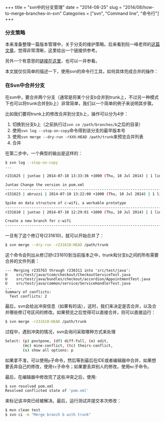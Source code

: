 +++
title = "svn中的分支管理"
date = "2014-08-25"
slug = "2014/08/how-to-merge-branches-in-svn"
Categories = ["svn", "Command line", "命令行"]
+++
### 分支策略

本来准备整理一篇版本管理中，关于分支的维护策略。后来看到阮一峰老师的[这篇文章](http://www.ruanyifeng.com/blog/2012/07/git.html)，觉得非常清晰，这里给出一个链接供参考。

另外一个有意思的[链接在这里](http://codicesoftware.blogspot.com/2008/08/4-steps-to-make-version-control-shine.html)，也可以一并参看。

本文就仅仅简单的描述一下，使用svn的命令行工具，如何具体完成合并的操作：

### 在Svn中合并分支

在svn中，要合并两个分支（通常是将某个分支b合并到trunk上，不过另一种模式下也可以将trunk合并到b上）非常简单，我们以一个简单的例子来说明其步骤。

比如我们要将trunk上的修改合并到分支b上，操作可以分为4步：

1.	切换到分支b上（之前执行过`svn co /path/branches/b`之后的目录）
2.	使用`svn log --stop-on-copy`命令得到该分支的最早版本号
3.	使用`svn merge --dry-run -rXXX:HEAD /path/trunk`来预览合并列表
4.	合并

在第二步中，一个典型的输出是这样的：

```sh
$ svn log --stop-on-copy                                                                   
...

r231625 | juntao | 2014-07-10 13:33:36 +1000 (Thu, 10 Jul 2014) | 1 line

Juntao Change the version in pom.xml
------------------------------------------------------------------------
r231623 | abruzzi | 2014-07-10 13:22:00 +1000 (Thu, 10 Jul 2014) | 1 line

Spike on data structure of c-wifi, a workable prototype
------------------------------------------------------------------------
r231610 | juntao | 2014-07-10 12:29:01 +1000 (Thu, 10 Jul 2014) | 1 line

Create a new branch for c-wifi
------------------------------------------------------------------------
```

一旦有了这个修订号(231610)，就可以开始合并了：

```sh
$ svn merge --dry-run -r231610:HEAD /path/trunk
```

这个命令会列出从修订好r231610到当前版本之中，trunk和分支b之间的所有需要合并的文件列表：

```
--- Merging r235763 through r236311 into 'src/test/java':
U    src/test/java/tcom/checkout/CheckoutServiceTest.java
U    src/test/java/bundles/checkout/accordion/AppointmentTest.java
U    src/test/java/common/service/ServiceHandlerTest.java
...
Summary of conflicts:
  Text conflicts: 2
```

最后，svn会给出冲突信息（如果有的话），这时，我们来决定是否合并，以及合并哪些修订号区间的修改。如果预览之后觉得可以直接合并，则可以直接运行：

```sh
$ svn merge -r231610:HEAD /path/trunk
```

过程中，遇到冲突的情况，svn会询问采取哪种方式来处理

```sh
Select: (p) postpone, (df) diff-full, (e) edit,
        (mc) mine-conflict, (tc) theirs-conflict,
        (s) show all options: p
```

如果拿不准，可以使用`p`子命令，然后等到最后在IDE或者编辑器中合并，如果想要丢弃自己的修改，使用`tc`子命令；如果要丢弃别人的修改，使用`mc`子命令。

最后，在编辑器中修改完了这些冲突之后，使用:

```sh
$ svn resolved pom.xml
Resolved conflicted state of 'pom.xml'
```

来标记该冲突已经被解决。最后，运行测试并提交本次修改：

```sh
$ mvn clean test
$ svn ci -m "Merge branch b with trunk"
```

